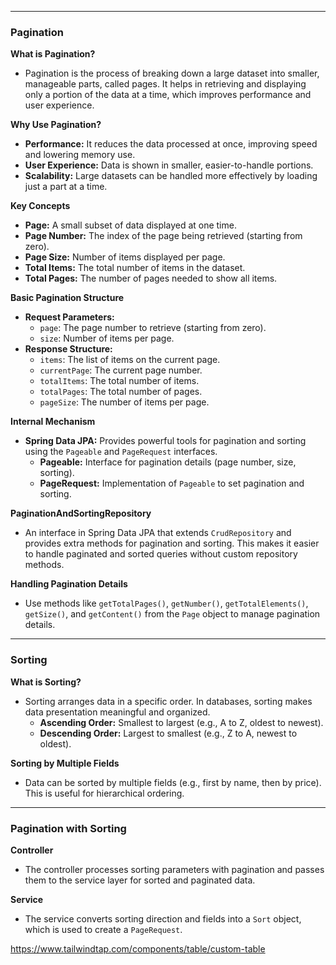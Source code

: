 
---

### Pagination

**What is Pagination?**
- Pagination is the process of breaking down a large dataset into smaller, manageable parts, called pages. It helps in retrieving and displaying only a portion of the data at a time, which improves performance and user experience.

**Why Use Pagination?**
- **Performance:** It reduces the data processed at once, improving speed and lowering memory use.
- **User Experience:** Data is shown in smaller, easier-to-handle portions.
- **Scalability:** Large datasets can be handled more effectively by loading just a part at a time.

**Key Concepts**
- **Page:** A small subset of data displayed at one time.
- **Page Number:** The index of the page being retrieved (starting from zero).
- **Page Size:** Number of items displayed per page.
- **Total Items:** The total number of items in the dataset.
- **Total Pages:** The number of pages needed to show all items.

**Basic Pagination Structure**
- **Request Parameters:**
  - `page`: The page number to retrieve (starting from zero).
  - `size`: Number of items per page.
- **Response Structure:**
  - `items`: The list of items on the current page.
  - `currentPage`: The current page number.
  - `totalItems`: The total number of items.
  - `totalPages`: The total number of pages.
  - `pageSize`: The number of items per page.

**Internal Mechanism**
- **Spring Data JPA:** Provides powerful tools for pagination and sorting using the `Pageable` and `PageRequest` interfaces.
  - **Pageable:** Interface for pagination details (page number, size, sorting).
  - **PageRequest:** Implementation of `Pageable` to set pagination and sorting.

**PaginationAndSortingRepository**
- An interface in Spring Data JPA that extends `CrudRepository` and provides extra methods for pagination and sorting. This makes it easier to handle paginated and sorted queries without custom repository methods.

**Handling Pagination Details**
- Use methods like `getTotalPages()`, `getNumber()`, `getTotalElements()`, `getSize()`, and `getContent()` from the `Page` object to manage pagination details.

---

### Sorting

**What is Sorting?**
- Sorting arranges data in a specific order. In databases, sorting makes data presentation meaningful and organized.
  - **Ascending Order:** Smallest to largest (e.g., A to Z, oldest to newest).
  - **Descending Order:** Largest to smallest (e.g., Z to A, newest to oldest).

**Sorting by Multiple Fields**
- Data can be sorted by multiple fields (e.g., first by name, then by price). This is useful for hierarchical ordering.


---

### Pagination with Sorting

**Controller**
- The controller processes sorting parameters with pagination and passes them to the service layer for sorted and paginated data.

**Service**
- The service converts sorting direction and fields into a `Sort` object, which is used to create a `PageRequest`.


https://www.tailwindtap.com/components/table/custom-table